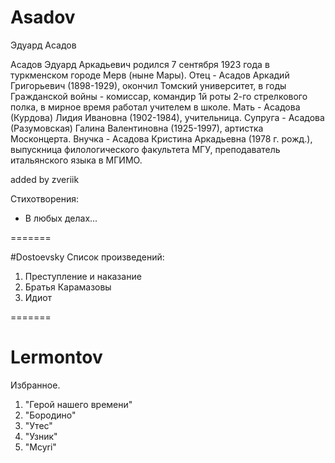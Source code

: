 # Asadov
Эдуард Асадов

Асадов Эдуард Аркадьевич родился 7 сентября 1923 года в туркменском городе Мерв (ныне Мары). Отец - Асадов Аркадий Григорьевич (1898-1929), окончил Томский университет, в годы Гражданской войны - комиссар, командир 1й роты 2-го стрелкового полка, в мирное время работал учителем в школе. Мать - Асадова (Курдова) Лидия Ивановна (1902-1984), учительница. Супруга - Асадова (Разумовская) Галина Валентиновна (1925-1997), артистка Москонцерта. Внучка - Асадова Кристина Аркадьевна (1978 г. рожд.), выпускница филологического факультета МГУ, преподаватель итальянского языка в МГИМО. 

added by zveriik

Стихотворения:
- В любых делах...

=======

#Dostoevsky
Список произведений:

1. Преступление и наказание
2. Братья Карамазовы
3. Идиот

=======

# Lermontov
Избранное.

1. "Герой нашего времени"
2. "Бородино"
3. "Утес"
4. "Узник"
5. "Mcyri"
